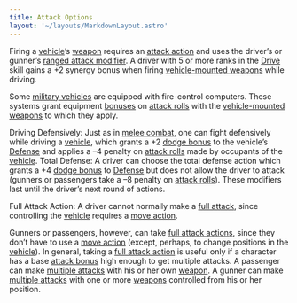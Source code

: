 ```yaml
---
title: Attack Options
layout: '~/layouts/MarkdownLayout.astro'
---
```

Firing a [vehicle](/modern.d20.srd/equipment/equipment.vehicles)’s
[weapon](/modern.d20.srd/equipment/military.vehicles) requires an [attack action](/modern.d20.srd/combat/attack.actions) and uses the driver’s or
gunner’s [ranged attack modifier](/modern.d20.srd/combat/attack.bonus). A
driver with 5 or more ranks in the [Drive](/modern.d20.srd/skills/drive) skill
gains a +2 synergy bonus when firing [vehicle-mounted weapons](/modern.d20.srd/equipment/military.vehicles) while driving.

Some [military vehicles](/modern.d20.srd/equipment/military.vehicles) are
equipped with fire-control computers. These systems grant equipment
[bonuses](/modern.d20.srd/combat/attack.bonus) on [attack rolls](/modern.d20.srd/combat/attack.roll) with the [vehicle-mounted weapons](/modern.d20.srd/equipment/military.vehicles) to which they apply.

Driving Defensively: Just as in [melee combat](/modern.d20.srd/combat/index),
one can fight defensively while driving a
[vehicle](/modern.d20.srd/equipment/equipment.vehicles), which grants a +2
[dodge bonus](/modern.d20.srd/combat/defense) to the vehicle’s
[Defense](/modern.d20.srd/combat/defense) and applies a –4 penalty on [attack rolls](/modern.d20.srd/combat/attack.roll) made by occupants of the
[vehicle](/modern.d20.srd/equipment/military.vehicles). Total Defense: A
driver can choose the total defense action which grants a +4 [dodge bonus](/modern.d20.srd/combat/defense) to
[Defense](/modern.d20.srd/combat/defense) but does not allow the driver to
attack (gunners or passengers take a –8 penalty on [attack rolls](/modern.d20.srd/combat/attack.roll)). These modifiers last until the
driver’s next round of actions.

Full Attack Action: A driver cannot normally make a [full attack](/modern.d20.srd/combat/full.round.actions), since controlling the
[vehicle](/modern.d20.srd/equipment/military.vehicles) requires a [move action](/modern.d20.srd/combat/move.actions).

Gunners or passengers, however, can take [full attack actions](/modern.d20.srd/combat/full.round.actions), since they don’t have to
use a [move action](/modern.d20.srd/combat/move.actions) (except, perhaps, to
change positions in the
[vehicle](/modern.d20.srd/equipment/equipment.vehicles)). In general, taking a
[full attack action](/modern.d20.srd/combat/full.round.actions) is useful only
if a character has a base [attack bonus](/modern.d20.srd/combat/attack.bonus)
high enough to get multiple attacks. A passenger can make [multiple attacks](/modern.d20.srd/combat/full.round.actions) with his or her own
[weapon](/modern.d20.srd/equipment/equipment.weapons). A gunner can make
[multiple attacks](/modern.d20.srd/combat/full.round.actions) with one or more
[weapons](/modern.d20.srd/equipment/equipment.weapons) controlled from his or
her position.

